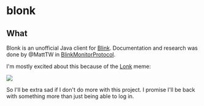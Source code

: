 # blonk
## What
Blonk is an unofficial Java client for [Blink](https://blinkforhome.com).
Documentation and research was done by @MattTW in [BlinkMonitorProtocol](https://github.com/MattTW/BlinkMonitorProtocol).

I'm mostly excited about this because of the [Lonk](https://knowyourmeme.com/memes/lonk) meme:

![](https://i.imgur.com/orE71vR.jpg)

So I'll be extra sad if I don't do more with this project. I promise I'll be back with something more than just being able to log in.
